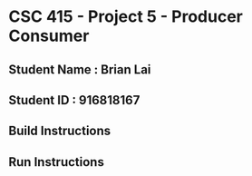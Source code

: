 # CSC 415 - Project 5 - Producer Consumer

## Student Name : Brian Lai

## Student ID : 916818167

## Build Instructions

## Run Instructions
